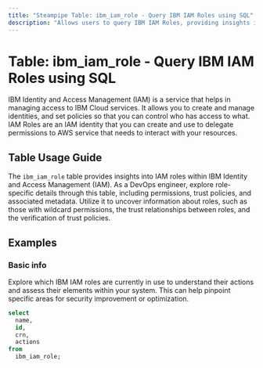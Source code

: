 ```yaml
---
title: "Steampipe Table: ibm_iam_role - Query IBM IAM Roles using SQL"
description: "Allows users to query IBM IAM Roles, providing insights into the roles, permissions, trust policies and associated metadata in IBM Cloud."
---
```


# Table: ibm_iam_role - Query IBM IAM Roles using SQL

IBM Identity and Access Management (IAM) is a service that helps in managing access to IBM Cloud services. It allows you to create and manage identities, and set policies so that you can control who has access to what. IAM Roles are an IAM identity that you can create and use to delegate permissions to AWS service that needs to interact with your resources.

## Table Usage Guide

The `ibm_iam_role` table provides insights into IAM roles within IBM Identity and Access Management (IAM). As a DevOps engineer, explore role-specific details through this table, including permissions, trust policies, and associated metadata. Utilize it to uncover information about roles, such as those with wildcard permissions, the trust relationships between roles, and the verification of trust policies.

## Examples

### Basic info
Explore which IBM IAM roles are currently in use to understand their actions and assess their elements within your system. This can help pinpoint specific areas for security improvement or optimization.

```sql
select
  name,
  id,
  crn,
  actions
from
  ibm_iam_role;
```